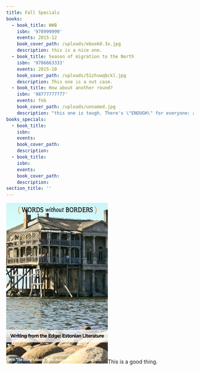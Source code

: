 ```yaml
---
title: Fall Specials
books:
  - book_title: WWB
    isbn: '978999999'
    events: 2015-12
    book_cover_path: /uploads/ebook0.3x.jpg
    description: this is a nice one.
  - book_title: Season of migration to the North
    isbn: '9786663333'
    events: 2015-10
    book_cover_path: /uploads/51zhvwqbckl.jpg
    description: This one is a nut case.
  - book_title: How about another round?
    isbn: '98777777777'
    events: feb
    book_cover_path: /uploads/unnamed.jpg
    description: "this one is tough. There's \"ENOUGH\" for everyone: and that's no joke."
books_specials:
  - book_title: 
    isbn: 
    events: 
    book_cover_path: 
    description: 
  - book_title: 
    isbn: 
    events: 
    book_cover_path: 
    description:
section_title: ''
---
```


![](/uploads/versions/ebook0.3x---x----273-432x---.jpg)This is a good thing.